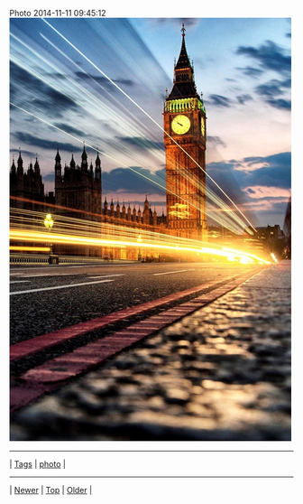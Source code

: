 <!--
title: Photo 2014-11-11 09
date: 2020-06-28T15:00:41.436Z
tags: photo
-->











Photo 2014-11-11 09:45:12
![](102352045252-0.jpg)

<!--BOTTOM-POST-NAVIGATION-->
---

| [Tags](tags.md) | [photo](tag-photo.md) |

---

| [Newer](102180499932.md) | [Top](index.md) | [Older](102355461387.md) |